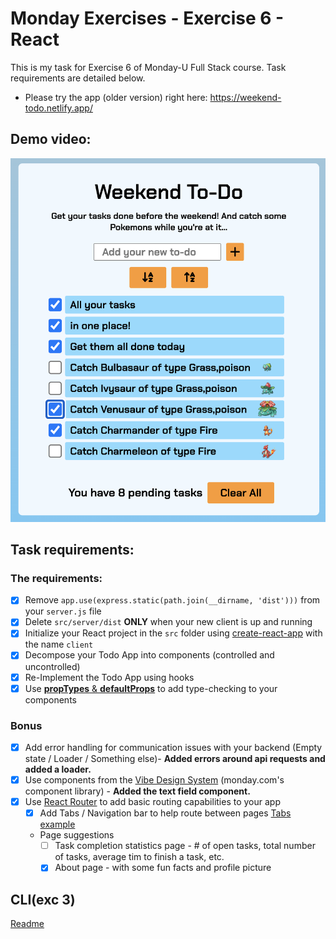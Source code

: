 # Monday Exercises - Exercise 6 - React

This is my task for Exercise 6 of Monday-U Full Stack course. Task requirements are detailed below.

-  Please try the app (older version) right here: https://weekend-todo.netlify.app/

## Demo video:

[![app screenshot](./client/readme-assets/Screenshot.png)
](https://user-images.githubusercontent.com/99750449/177214950-eb606e49-2896-474b-8a9e-1054cd89a98e.mp4
)

## Task requirements:

### The requirements:

-  [x] Remove `app.use(express.static(path.join(__dirname, 'dist')))` from your `server.js` file
-  [x] Delete `src/server/dist` **ONLY** when your new client is up and running
-  [x] Initialize your React project in the `src` folder using [create-react-app](https://create-react-app.dev/docs/getting-started/) with the name `client`
-  [x] Decompose your Todo App into components (controlled and uncontrolled)
-  [x] Re-Implement the Todo App using hooks
-  [x] Use [**propTypes** & **defaultProps**](https://reactjs.org/docs/typechecking-with-proptypes.html) to add type-checking to your components

### Bonus

-  [x] Add error handling for communication issues with your backend (Empty state / Loader / Something else)- **Added errors around api requests and added a loader.**
-  [x] Use components from the [Vibe Design System](https://github.com/mondaycom/monday-ui-react-core) (monday.com's component library) - **Added the text field component.**
-  [x] Use [React Router](https://reactrouter.com/docs/en/v6) to add basic routing capabilities to your app
   -  [x] Add Tabs / Navigation bar to help route between pages [Tabs example](https://style.monday.com/?path=/docs/navigation-tabs-tab--overview)
   -  Page suggestions
      -  [ ] Task completion statistics page - # of open tasks, total number of tasks, average tim to finish a task, etc.
      -  [x] About page - with some fun facts and profile picture

## CLI(exc 3)

[Readme](./cli-ex3/README.md)
